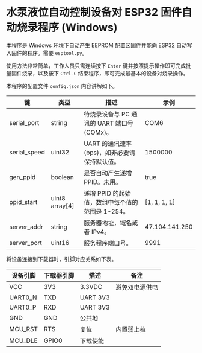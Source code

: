 # 水泵液位自动控制设备对 ESP32 固件自动烧录程序 (Windows) #

本程序是 Windows 环境下自动产生 EEPROM 配置区固件并能向 ESP32 自动写入固件的程序。需要 ```esptool.py```。

使用方法非常简单，工作人员只需连续按下 ```Enter``` 键并按照提示操作即可完成批量固件烧录，以及按下 ```Ctrl-C``` 结束程序，即可完成最基本的设备对烧录操作。

本程序的配置文件 ```config.json``` 内容讲解如下。

| 键 | 类型 | 描述 | 示例 |
| - | - | - | - |
| serial_port | string | 待烧录设备与 PC 通讯的 UART 端口号 (COMx)。 | COM6 |
| serial_speed | uint32 | UART 的通讯速率 (bps)，如非必要请保持默认值。 | 1500000 |
| gen_ppid | boolean | 是否自动产生递增 PPID。未用。 | true |
| ppid_start | uint8 array[4] | 递增 PPID 的起始值，数组中每个值的范围是 1-254。 | [1, 1, 1, 1] |
| server_addr | string | 服务器地址，域名或者 IPv4。 | 47.104.141.250 |
| server_port | uint16 | 服务程序端口号。 | 9991 |

将设备连接到下载器时，引脚对应关系如下表。

| 设备引脚 | 下载器引脚 | 描述 | 备注 |
| - | - | - | - |
| VCC | 3V3 | 3.3VDC | 避免双电源供电 |
| UART0_N | TXD | UART 3V3 |  |
| UART0_P | RXD | UART 3V3 |  |
| GND | GND | 公共地 |  |
| MCU_RST | RTS | 复位 | 内置弱上拉 |
| MCU_DLE | GPIO0 | 下载使能 |  |
